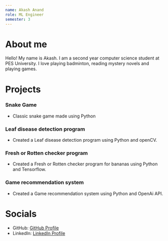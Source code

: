 ```yaml
---
name: Akash Anand
role: ML Engineer
semester: 3
---
```


# About me

Hello!
My name is Akash. I am a second year computer science student at PES University.
I love playing badminton, reading mystery novels and playing games.


# Projects

### **Snake Game**
- Classic snake game made using Python

### **Leaf disease detection program**
- Created a Leaf disease detection program using Python and openCV.

### **Fresh or Rotten checker program**
- Created a Fresh or Rotten checker program for bananas using Python and Tensorflow.

### **Game recommendation system**
- Created a Game recommendation system using Python and OpenAi API.


# Socials

- GitHub: [GitHub Profile](https://github.com/GX-47)
- LinkedIn: [LinkedIn Profile](https://www.linkedin.com/in/akash-anand-192265262/)